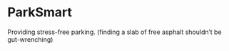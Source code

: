 # ParkSmart
Providing stress-free parking. (finding a slab of free asphalt shouldn’t be gut-wrenching)
